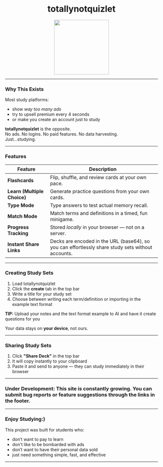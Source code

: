 <div align="center">
  
#  totallynotquizlet   

<img src="https://github.com/user-attachments/assets/a889bcc4-a7b5-4118-96e1-af4e50e1a73c" width="180" />

</div>

---

### Why This Exists

Most study platforms:
- show *way too many ads*
- try to upsell premium every 4 seconds
- or make you create an account just to study

**totallynotquizlet** is the opposite.  
No ads. No logins. No paid features. No data harvesting.  
Just…studying.

---

### Features

| Feature | Description |
|--------|-------------|
| **Flashcards** | Flip, shuffle, and review cards at your own pace. |
| **Learn (Multiple Choice)** | Generate practice questions from your own cards. |
| **Type Mode** | Type answers to test actual memory recall. |
| **Match Mode** | Match terms and definitions in a timed, fun minigame. |
| **Progress Tracking** | Stored *locally* in your browser — not on a server. |
| **Instant Share Links** | Decks are encoded in the URL (base64), so you can effortlessly share study sets without accounts. |

---

### Creating Study Sets

1. Load totallynotquizlet 
2. Click the **create** tab in the top bar  
3. Write a title for your study set
4. Choose between writing each term/definition or importing in the example text format

**TIP:** Upload your notes and the text format example to AI and have it create questions for you

Your data stays on **your device**, not ours.

---

### Sharing Study Sets
 
1. Click **"Share Deck"** in the top bar  
2. It will copy instantly to your clipboard
3. Paste it and send to anyone — they can study immediately in their browser

---

### Under Development: This site is constantly growing. You can submit bug reports or feature suggestions through the links in the footer.

---

### Enjoy Studying:)

This project was built for students who:
- don’t want to pay to learn
- don't like to be bombarded with ads
- don’t want to have their personal data sold
- just need something simple, fast, and effective

---

<div align="center">
</div>
